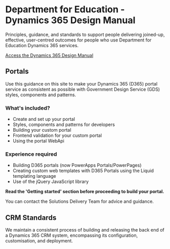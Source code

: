 # Department for Education - Dynamics 365 Design Manual
Principles, guidance, and standards to support people delivering joined-up, effective, user-centred outcomes for people who use Department for Education Dynamics 365 services.

[Access the Dynamics 365 Design Manual](https://d365-design-manual-8523de7fad90.herokuapp.com/) 

## Portals
Use this guidance on this site to make your Dynamics 365 (D365) portal service as consistent as possible with Government Design Service (GDS) styles, components and patterns.

### What's included?
- Create and set up your portal
- Styles, components and patterns for developers
- Building your custom portal
- Frontend validation for your custom portal
- Using the portal WebApi

### Experience required
- Building D365 portals (now PowerApps Portals/PowerPages)
- Creating custom web templates with D365 Portals using the Liquid templating language
- Use of the jQuery JavaScript library

**Read the 'Getting started' section before proceeding to build your portal.**

You can contact the Solutions Delivery Team for advice and guidance.

## CRM Standards

We maintain a consistent process of building and releasing the back end of a Dynamics 365 CRM system, encompassing its configuration, customisation, and deployment.
